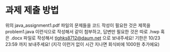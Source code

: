 # 과제 제출 방법
위의 java_assignment1.pdf 파일의 문제들을 코드 작성이 필요한 것은 제목을 problem1.java 이런식으로 작성해서 같이 첨부하고, 답변만 필요한 것은 따로 .hwp 혹은 .docx 파일로 작성해서
tlghks8712@daum.net 으로 보내주세요! 기한은 10/23 23:59 까지 보내주세요! (지각 이런거 없이 시간 지나면 회식비에 1000원 추가에요)
